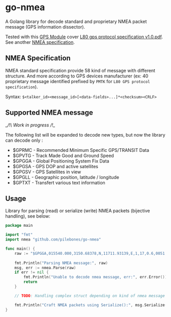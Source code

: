 # go-nmea

A Golang library for decode standard and proprietary NMEA packet message (GPS information dissector).

Tested with this [GPS Module](http://wiki.52pi.com/index.php/USB-Port-GPS_Module_SKU:EZ-0048) cover [L80 gps protocol specification v1.0.pdf](http://wiki.52pi.com/index.php/File:L80_gps_protocol_specification_v1.0.pdf).
See another [NMEA specification](http://aprs.gids.nl/nmea/).

## NMEA Specification

NMEA standard specification provide 58 kind of message with different structure. 
And more according to GPS devices manufacturer (ex: 40 proprietary message identified prefixed by `PMTK` for `L80 GPS protocol specification`).

Syntax: `$<talker_id><message_id>[<data-fields>...]*<checksum><CRLF>`

## Supported NMEA message

__/!\ Work in progress /!\__

The following list will be expanded to decode new types, but now the library can decode only :

* $GPRMC - Recommended Minimum Specific GPS/TRANSIT Data
* $GPVTG - Track Made Good and Ground Speed
* $GPGGA - Global Positioning System Fix Data
* $GPGSA - GPS DOP and active satellites
* $GPGSV - GPS Satellites in view
* $GPGLL - Geographic position, latitude / longitude
* $GPTXT - Transfert various text information

## Usage

Library for parsing (read) or serialize (write) NMEA packets (bijective handling), see below:

```go
package main

import "fmt"
import nmea "github.com/pilebones/go-nmea"

func main() {
	raw := "$GPGGA,015540.000,3150.68378,N,11711.93139,E,1,17,0.6,0051.6,M,0.0,M,,*58"
	
	fmt.Println("Parsing NMEA message:", raw)
	msg, err := nmea.Parse(raw)
	if err != nil {
		fmt.Println("Unable to decode nmea message, err:", err.Error())
		return
	}

	// TODO: Handling complex struct depending on kind of nmea message

	fmt.Println("Craft NMEA packets using Serialize():", msg.Serialize())
}
```
